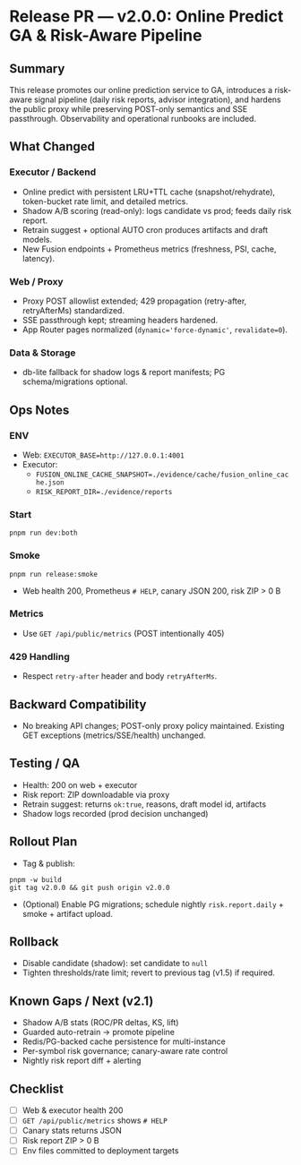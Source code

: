 # Release PR — v2.0.0: Online Predict GA & Risk-Aware Pipeline

## Summary
This release promotes our online prediction service to GA, introduces a risk-aware signal pipeline (daily risk reports, advisor integration), and hardens the public proxy while preserving POST-only semantics and SSE passthrough. Observability and operational runbooks are included.

## What Changed
### Executor / Backend
- Online predict with persistent LRU+TTL cache (snapshot/rehydrate), token-bucket rate limit, and detailed metrics.
- Shadow A/B scoring (read-only): logs candidate vs prod; feeds daily risk report.
- Retrain suggest + optional AUTO cron produces artifacts and draft models.
- New Fusion endpoints + Prometheus metrics (freshness, PSI, cache, latency).

### Web / Proxy
- Proxy POST allowlist extended; 429 propagation (retry-after, retryAfterMs) standardized.
- SSE passthrough kept; streaming headers hardened.
- App Router pages normalized (`dynamic='force-dynamic'`, `revalidate=0`).

### Data & Storage
- db-lite fallback for shadow logs & report manifests; PG schema/migrations optional.

## Ops Notes
### ENV
- Web: `EXECUTOR_BASE=http://127.0.0.1:4001`
- Executor:
  - `FUSION_ONLINE_CACHE_SNAPSHOT=./evidence/cache/fusion_online_cache.json`
  - `RISK_REPORT_DIR=./evidence/reports`

### Start
```
pnpm run dev:both
```

### Smoke
```
pnpm run release:smoke
```
- Web health 200, Prometheus `# HELP`, canary JSON 200, risk ZIP > 0 B

### Metrics
- Use `GET /api/public/metrics` (POST intentionally 405)

### 429 Handling
- Respect `retry-after` header and body `retryAfterMs`.

## Backward Compatibility
- No breaking API changes; POST-only proxy policy maintained. Existing GET exceptions (metrics/SSE/health) unchanged.

## Testing / QA
- Health: 200 on web + executor
- Risk report: ZIP downloadable via proxy
- Retrain suggest: returns `ok:true`, reasons, draft model id, artifacts
- Shadow logs recorded (prod decision unchanged)

## Rollout Plan
- Tag & publish:
```
pnpm -w build
git tag v2.0.0 && git push origin v2.0.0
```
- (Optional) Enable PG migrations; schedule nightly `risk.report.daily` + smoke + artifact upload.

## Rollback
- Disable candidate (shadow): set candidate to `null`
- Tighten thresholds/rate limit; revert to previous tag (v1.5) if required.

## Known Gaps / Next (v2.1)
- Shadow A/B stats (ROC/PR deltas, KS, lift)
- Guarded auto-retrain → promote pipeline
- Redis/PG-backed cache persistence for multi-instance
- Per-symbol risk governance; canary-aware rate control
- Nightly risk report diff + alerting

## Checklist
- [ ] Web & executor health 200
- [ ] `GET /api/public/metrics` shows `# HELP`
- [ ] Canary stats returns JSON
- [ ] Risk report ZIP > 0 B
- [ ] Env files committed to deployment targets 